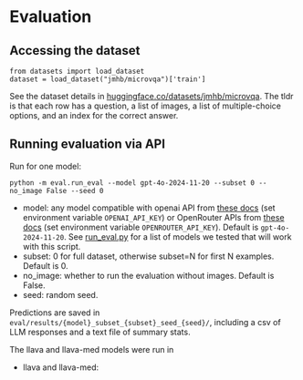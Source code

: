 # Evaluation
## Accessing the dataset 
```
from datasets import load_dataset
dataset = load_dataset("jmhb/microvqa")['train']
```
See the dataset details in [huggingface.co/datasets/jmhb/microvqa](https://huggingface.co/datasets/jmhb/microvqa). The tldr is that each row has a question, a list of images, a list of multiple-choice options, and an index for the correct answer. 


## Running evaluation via API
Run for one model:
```
python -m eval.run_eval --model gpt-4o-2024-11-20 --subset 0 --no_image False --seed 0 
```
- model: any model compatible with openai API from [these docs](https://platform.openai.com/docs/models/) (set environment variable `OPENAI_API_KEY`) or OpenRouter APIs from [these docs](https://openrouter.ai/) (set environment variable `OPENROUTER_API_KEY`). Default is `gpt-4o-2024-11-20`. See [run_eval.py](run_eval.py) for a list of models we tested that will work with this script.
- subset: 0 for full dataset, otherwise subset=N for first N examples. Default is 0.
- no_image: whether to run the evaluation without images. Default is False.
- seed: random seed.

Predictions are saved in `eval/results/{model}_subset_{subset}_seed_{seed}/`, including a csv of LLM responses and a text file of summary stats.

The llava and llava-med models were run in 
- llava and llava-med: 

